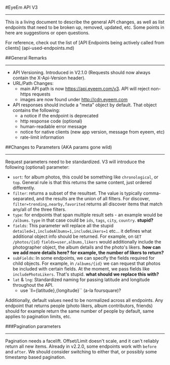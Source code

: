 #EyeEm API V3
***

This is a living document to describe the general API changes, as well as list endpoints that need to be broken up, removed, updated, etc. Some points in here are suggestions or open questions.

For reference, check out the list of [API Endpoints being actively called from clients] (api-used-endpoints.md)

##General Remarks
***

- API Versioning. Introduced in V2.1.0 (Requests should now always contain the X-Api-Version header).
- URL/Path Changes:
  - main API path is now https://api.eyeem.com/v3. API will reject non-https requests
  - images are now found under http://cdn.eyeem.com
- API responses should include a "meta" object by default. That object contains the following:
  - a notice if the endpoint is deprecated
  - http response code (optional)
  - human-readable error message
  - notice for native clients (new app version, message from eyeem, etc)
  - rate-limit information

##Changes to Parameters (AKA params gone wild) 
***

Request parameters need to be standardized. V3 will introduce the following (optional) parameter:
- `sort`: for album photos, this could be something like `chronological`, or `top`. General rule is that this returns the same content, just ordered differently.
- `filter`: returns a subset of the resultset. The value is typically comma-separated, and the results are the union of all filters. For discover, `filter=trending,nearby,favorited` returns all discover items that match any/all of the three filters.
- `type`: for endpoints that span multiple result sets - an example would be `/albums`. `type` in that case could be `ids`, `tags`, `city`, `country`. **stupid?**
- `fields`: This parameter will replace all the stupid `detailed=1,includeAlbums=1,includeLikers=1` etc... it defines what additional object info should be returned. For example, on `GET` `/photos/{id}` `fields=user,albums,likers` would additionally include the photographer object, the album details and the photo's likers. **how can we add more details here? for example, the number of likers to return?**
- `subFields`: In some endpoints, we can specify the fields required for child objects. For example, in `/albums/{id}` we can request that photos be included with certain fields. At the moment, we pass fields like `includePhotoLikers`. That's stupid. **what should we replace this with?**
- `lat` & `lng`: Standardized naming for passing latitude and longitude throughout the API.
    - use `ll={latitude},{longitude}`` (a-la foursquare)?

Additionally, default values need to be normalized across all endpoints. Any endpoint that returns people (photo likers, album contributors, friends) should for example return the same number of people by default, same applies to pagination limits, etc.

###Pagination parameters
***
Pagination needs a facelift. Offset/Limit doesn't scale, and it can't reliably return all new items. Already in v2.2.0, some endpoints work with `before` and `after`. We should consider switching to either that, or possibly some timestamp based pagination.
